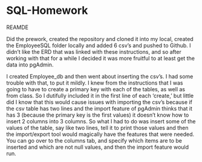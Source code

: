 # SQL-Homework
REAMDE 

Did the prework, created the repository and cloned it into my local, created the EmployeeSQL folder locally and added 6 csv’s and pushed to Github. I didn’t like the ERD that was linked with these instructions, and so after working with that for a while I decided it was more fruitful to at least get the data into pgAdmin.

I created Employee_db and then went about inserting the csv’s. I had some trouble with that, to put it mildly. I knew from the instructions that I was going to have to create a primary key with each of the tables, as well as from class. So I dutifully included it in the first line of each ‘create,’ but little did I know that this would cause issues with importing the csv’s because if the csv table has two lines and the import feature of pgAdmin thinks that it has 3 (because the primary key is the first values) it doesn’t know how to insert 2 columns into 3 columns. So what I had to do was insert some of the values of the table, say like two lines, tell it to print those values and then the import/export tool would magically have the features that were needed. You can go over to the columns tab, and specify which items are to be inserted and which are not null values, and then the import feature would run. 

